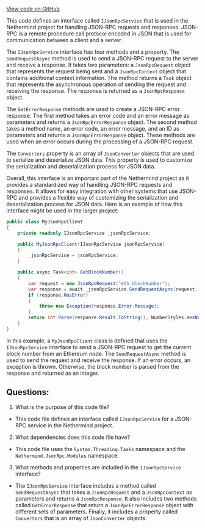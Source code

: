 [View code on GitHub](https://github.com/NethermindEth/nethermind/src/Nethermind/Nethermind.JsonRpc/IJsonRpcService.cs)

This code defines an interface called `IJsonRpcService` that is used in the Nethermind project for handling JSON-RPC requests and responses. JSON-RPC is a remote procedure call protocol encoded in JSON that is used for communication between a client and a server. 

The `IJsonRpcService` interface has four methods and a property. The `SendRequestAsync` method is used to send a JSON-RPC request to the server and receive a response. It takes two parameters: a `JsonRpcRequest` object that represents the request being sent and a `JsonRpcContext` object that contains additional context information. The method returns a `Task` object that represents the asynchronous operation of sending the request and receiving the response. The response is returned as a `JsonRpcResponse` object.

The `GetErrorResponse` methods are used to create a JSON-RPC error response. The first method takes an error code and an error message as parameters and returns a `JsonRpcErrorResponse` object. The second method takes a method name, an error code, an error message, and an ID as parameters and returns a `JsonRpcErrorResponse` object. These methods are used when an error occurs during the processing of a JSON-RPC request.

The `Converters` property is an array of `JsonConverter` objects that are used to serialize and deserialize JSON data. This property is used to customize the serialization and deserialization process for JSON data.

Overall, this interface is an important part of the Nethermind project as it provides a standardized way of handling JSON-RPC requests and responses. It allows for easy integration with other systems that use JSON-RPC and provides a flexible way of customizing the serialization and deserialization process for JSON data. Here is an example of how this interface might be used in the larger project:

```csharp
public class MyJsonRpcClient
{
    private readonly IJsonRpcService _jsonRpcService;

    public MyJsonRpcClient(IJsonRpcService jsonRpcService)
    {
        _jsonRpcService = jsonRpcService;
    }

    public async Task<int> GetBlockNumber()
    {
        var request = new JsonRpcRequest("eth_blockNumber");
        var response = await _jsonRpcService.SendRequestAsync(request, null);
        if (response.HasError)
        {
            throw new Exception(response.Error.Message);
        }
        return int.Parse(response.Result.ToString(), NumberStyles.HexNumber);
    }
}
```

In this example, a `MyJsonRpcClient` class is defined that uses the `IJsonRpcService` interface to send a JSON-RPC request to get the current block number from an Ethereum node. The `SendRequestAsync` method is used to send the request and receive the response. If an error occurs, an exception is thrown. Otherwise, the block number is parsed from the response and returned as an integer.
## Questions: 
 1. What is the purpose of this code file?
- This code file defines an interface called `IJsonRpcService` for a JSON-RPC service in the Nethermind project.

2. What dependencies does this code file have?
- This code file uses the `System.Threading.Tasks` namespace and the `Nethermind.JsonRpc.Modules` namespace.

3. What methods and properties are included in the `IJsonRpcService` interface?
- The `IJsonRpcService` interface includes a method called `SendRequestAsync` that takes a `JsonRpcRequest` and a `JsonRpcContext` as parameters and returns a `JsonRpcResponse`. It also includes two methods called `GetErrorResponse` that return a `JsonRpcErrorResponse` object with different sets of parameters. Finally, it includes a property called `Converters` that is an array of `JsonConverter` objects.